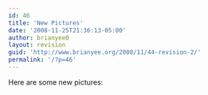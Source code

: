 ```yaml
---
id: 46
title: 'New Pictures'
date: '2008-11-25T21:36:13-05:00'
author: brianyee0
layout: revision
guid: 'http://www.brianyee.org/2008/11/44-revision-2/'
permalink: '/?p=46'
---
```


Here are some new pictures:

<div><object classid="clsid:d27cdb6e-ae6d-11cf-96b8-444553540000" codebase="http://download.macromedia.com/pub/shockwave/cabs/flash/swflash.cab#version=6,0,40,0" height="520" width="460"><param name="align" value="middle"></param><param name="FlashVars" value="ids=72157610052786685&names=nov2008a&userName=brianyee0&userId=41894166420@N01&source=sets&titles=on&displayNotes=on&thumbAutoHide=on&imageSize=medium&vAlign=center&displayZoom=off&vertOffset=0&initialScale=off&bgAlpha=86"></param><param name="PictoBrowser" value="http://www.db798.com/pictobrowser.swf"></param><param name="scale" value="noscale"></param><param name="bgcolor" value="#DDDDDD"></param></object></div>